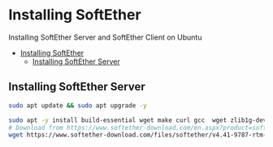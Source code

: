 # Installing SoftEther
Installing SoftEther Server and SoftEther Client on Ubuntu

- [Installing SoftEther](#installing-softether)
  - [Installing SoftEther Server](#installing-softether-server)

## Installing SoftEther Server 

```sh
sudo apt update && sudo apt upgrade -y

sudo apt -y install build-essential wget make curl gcc  wget zlib1g-dev tzdata git ibreadline-dev libncurses-dev libssl-dev 
# Download from https://www.softether-download.com/en.aspx?product=softether
wget https://www.softether-download.com/files/softether/v4.41-9787-rtm-2023.03.14-tree/Linux/SoftEther_VPN_Server/64bit_-_Intel_x64_or_AMD64/softether-vpnserver-v4.41-9787-rtm-2023.03.14-linux-x64-64bit.tar.gz


```
